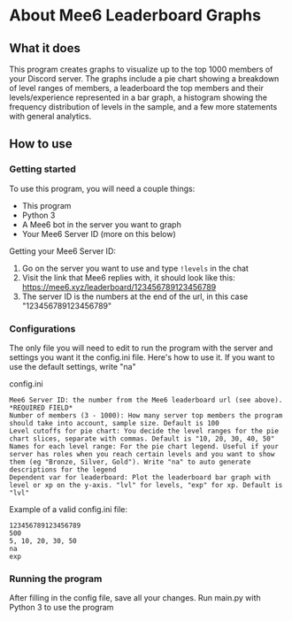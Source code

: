 # About Mee6 Leaderboard Graphs

## What it does
This program creates graphs to visualize up to the top 1000 members of your Discord server. The graphs include a pie chart showing a breakdown of level ranges of members, a leaderboard the top members and their levels/experience represented in a bar graph, a histogram showing the frequency distribution of levels in the sample, and a few more statements with general analytics. 

## How to use

### Getting started
To use this program, you will need a couple things: 
- This program
- Python 3
- A Mee6 bot in the server you want to graph
- Your Mee6 Server ID (more on this below)

Getting your Mee6 Server ID: 
1. Go on the server you want to use and type ```!levels``` in the chat
2. Visit the link that Mee6 replies with, it should look like this: https://mee6.xyz/leaderboard/123456789123456789
3. The server ID is the numbers at the end of the url, in this case "123456789123456789"

### Configurations
The only file you will need to edit to run the program with the server and settings you want it the config.ini file. Here's how to use it. If you want to use the default settings, write "na"

config.ini
```
Mee6 Server ID: the number from the Mee6 leaderboard url (see above). *REQUIRED FIELD*
Number of members (3 - 1000): How many server top members the program should take into account, sample size. Default is 100
Level cutoffs for pie chart: You decide the level ranges for the pie chart slices, separate with commas. Default is "10, 20, 30, 40, 50"
Names for each level range: For the pie chart legend. Useful if your server has roles when you reach certain levels and you want to show them (eg "Bronze, Silver, Gold"). Write "na" to auto generate descriptions for the legend
Dependent var for leaderboard: Plot the leaderboard bar graph with level or xp on the y-axis. "lvl" for levels, "exp" for xp. Default is "lvl"
```

Example of a valid config.ini file: 
```
123456789123456789
500
5, 10, 20, 30, 50
na
exp
```

### Running the program
After filling in the config file, save all your changes. Run main.py with Python 3 to use the program


